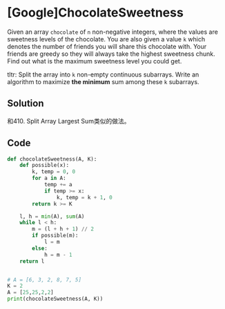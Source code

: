 # [Google]ChocolateSweetness

Given an array `chocolate` of `n` non-negative integers, where the values are sweetness levels of the chocolate. You are also given a value `k` which denotes the number of friends you will share this chocolate with. Your friends are greedy so they will always take the highest sweetness chunk. Find out what is the maximum sweetness level you could get.



tltr: Split the array into `k` non-empty continuous subarrays. Write an algorithm to maximize **the minimum** sum among these `k` subarrays.



## Solution

和410. Split Array Largest Sum类似的做法。



## Code

```python
def chocolateSweetness(A, K):
    def possible(x):
        k, temp = 0, 0
        for a in A:
            temp += a
            if temp >= x:
                k, temp = k + 1, 0
        return k >= K

    l, h = min(A), sum(A)
    while l < h:
        m = (l + h + 1) // 2
        if possible(m):
            l = m
        else:
            h = m - 1
    return l


# A = [6, 3, 2, 8, 7, 5]
K = 2
A = [25,25,2,2]
print(chocolateSweetness(A, K))
```

